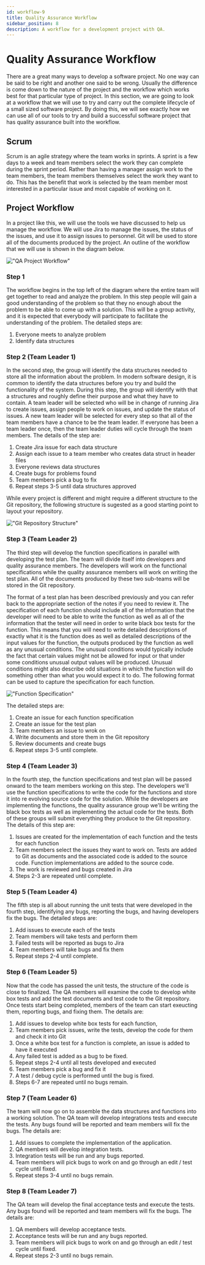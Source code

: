 ```yaml
---
id: workflow-9
title: Quality Assurance Workflow
sidebar_position: 8
description: A workflow for a development project with QA.
---
```


# Quality Assurance Workflow

There are a great many ways to develop a software project. No one way can be said to be right and another one said to be wrong. Usually the difference is come down to the nature of the project and the workflow which works best for that particular type of project. In this section, we are going to look at a workflow that we will use to try and carry out the complete lifecycle of a small sized software project. By doing this, we will see exactly how we can use all of our tools to try and build a successful software project that has quality assurance built into the workflow.

## Scrum

Scrum is an agile strategy where the team works in sprints. A sprint is a few days to a week and team members select the work they can complete during the sprint period. Rather than having a manager assign work to the team members, the team members themselves select the work they want to do. This has the benefit that work is selected by the team member most interested in a particular issue and most capable of working on it.

## Project Workflow
In a project like this, we will use the tools we have discussed to help us manage the workflow. We will use Jira to manage the issues, the status of the issues, and use it to assign issues to personnel. Git will be used to store all of the documents produced by the project. An outline of the workflow that we will use is shown in the diagram below.


!["QA Project Workflow" ](/img/workflow1.jpg)

### Step 1

The workflow begins in the top left of the diagram where the entire team will get together to read and analyze the problem. In this step people will gain a good understanding of the problem so that they no enough about the problem to be able to come up with a solution. This will be a group activity, and it is expected that everybody will participate to facilitate the understanding of the problem. The detailed steps are:

1. Everyone meets to analyze problem
2. Identify data structures

### Step 2 (Team Leader 1)
In the second step, the group will identify the data structures needed to store all the information about the problem. In modern software design, it is common to identify the data structures before you try and build the functionality of the system. During this step, the group will identify with that a structures and roughly define their purpose and what they have to contain. A team leader will be selected who will be in change of running Jira to create issues, assign people to work on issues, and update the status of issues. A new team leader will be selected for every step so that all of the team members have a chance to be the team leader. If everyone has been a team leader once, then the team leader duties will cycle through the team members. The details of the step are:


1. Create Jira issue for each data structure
2. Assign each issue to a team member who creates data struct in header files
3. Everyone reviews data structures
4. Create bugs for problems found
5. Team members pick a bug to fix
6. Repeat steps 3-5 until data structures approved

While every project is different and might require a different structure to the Git repository, the following structure is sugested as a good starting point to layout your repository.

!["Git Repository Structure" ](/img/git-repo-structure.jpg)

### Step 3 (Team Leader 2)

The third step will develop the function specifications in parallel with developing the test plan. The team will divide itself into developers and quality assurance members. The developers will work on the functional specifications while the quality assurance members will work on writing the test plan. All of the documents produced by these two sub-teams will be stored in the Git repository.

The format of a test plan has been described previously and you can refer back to the appropriate section of the notes if you need to review it. The specification of each function should include all of the information that the developer will need to be able to write the function as well as all of the information that the tester will need in order to write black box tests for the function. This means that you will need to write detailed descriptions of exactly what it is the function does as well as detailed descriptions of the input values for the function, the outputs produced by the function as well as any unusual conditions. The unusual conditions would typically include the fact that certain values might not be allowed for input or that under some conditions unusual output values will be produced. Unusual conditions might also describe odd situations in which the function will do something other than what you would expect it to do. The following format can be used to capture the specification for each function.

!["Function Specification" ](/img/function-spec.jpg)

The detailed steps are:
1. Create an issue for each function specification
2. Create an issue for the test plan
3. Team members an issue to wrok on
4. Write documents and store them in the Git repository
5. Review documents and create bugs
6. Repeat steps 3-5 until complete.

### Step 4 (Team Leader 3)

In the fourth step, the function specifications and test plan will be passed onward to the team members working on this step. The developers we'll use the function specifications to write the code for the functions and store it into re evolving source code for the solution. While the developers are implementing the functions, the quality assurance group we'll be writing the black box tests as well as implementing the actual code for the tests. Both of these groups will submit everything they produce to the Git repository. The details of this step are:

1. Issues are created for the implementation of each function and the tests for each function
2. Team members select the issues they want to work on. Tests are added to Git as documents and the associated code is added to the source code. Function implementations are added to the source code.
3. The work is reviewed and bugs created in Jira
4. Steps 2-3 are repeated until complete.

### Step 5 (Team Leader 4)

The fifth step is all about running the unit tests that were developed in the fourth step, identifying any bugs, reporting the bugs, and having developers fix the bugs. The detailed steps are:

1.	Add issues to execute each of the tests
2.	Team members will take tests and perform them
3.	Failed tests will be reported as bugs to Jira
4.	Team members will take bugs and fix them
5.	Repeat steps 2-4 until complete.

### Step 6 (Team Leader 5)

Now that the code has passed the unit tests, the structure of the code is close to finalized. The QA members will examine the code to develop white box tests and add the test documents and test code to the Git repository. Once tests start being completed, members of the team can start exeucting them, reporting bugs, and fixing them. The details are:

1. Add issues to develop white box tests for each function,
2. Team members pick issues, write the tests, develop the code for them and check it into Git
3. Once a white box test for a function is complete, an issue is added to have it executed
4. Any failed test is added as a bug to be fixed.
5. Repeat steps 2-4 until all tests developed and executed
6. Team members pick a bug and fix it
7. A test / debug cycle is performed until the bug is fixed.
8. Steps 6-7 are repeated until no bugs remain.

### Step 7 (Team Leader 6)

The team will now go on to assemble the data structures and functions into a working solution. The QA team will develop integrations tests and execute the tests. Any bugs found will be reported and team members will fix the bugs. The details are:

1. Add issues to complete the implementation of the application.
2. QA members will develop integration tests. 
3. Integration tests will be run and any bugs reported.
4. Team members will pick bugs to work on and go through an edit / test cycle until fixed.
5. Repeat steps 3-4 until no bugs remain.

### Step 8 (Team Leader 7)

The QA team will develop the final acceptance tests and execute the tests. Any bugs found will be reported and team members will fix the bugs. The details are:

1. QA members will develop acceptance tests. 
2. Acceptance tests will be run and any bugs reported.
3. Team members will pick bugs to work on and go through an edit / test cycle until fixed.
4. Repeat steps 2-3 until no bugs remain. 




